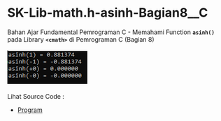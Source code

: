 # SK-Lib-math.h-asinh-Bagian8__C
Bahan Ajar Fundamental Pemrograman C - Memahami Function <code><b>asinh()</b></code> pada Library <code><b>&lt;cmath></b></code> di Pemrograman C (Bagian 8)<br><br>
<img src="https://github.com/RizkyKhapidsyah/SK-Lib-math.h-asinh-Bagian8__C/blob/master/SK-Lib-math.h-asinh-Bagian8__C/result/001.PNG"><br><br>
Lihat Source Code : <br>
- <a href="https://github.com/RizkyKhapidsyah/SK-Lib-math.h-asinh-Bagian8__C/blob/master/SK-Lib-math.h-asinh-Bagian8__C/Source.c">Program</a>
